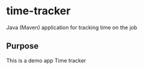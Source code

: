 # time-tracker
Java (Maven) application for tracking time on the job
## Purpose
This is a demo app
Time tracker
